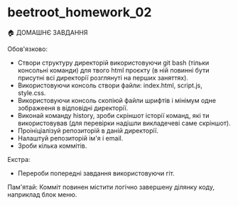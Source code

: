 # beetroot_homework_02
🏠 ДОМАШНЄ ЗАВДАННЯ

Обов'язково:

 - Створи структуру директорій використовуючи git bash (тільки консольні команди) для твого html проєкту (в ній повинні бути присутні всі директорії розглянуті на перших заняттях).
 - Використовуючи консоль створи файли: index.html, script.js, style.css.
 - Використовуючи консоль скопіюй файли шрифтів і мінімум одне зображееня в відповідні директорії.
 - Виконай команду history, зроби скріншот історії команд, які ти використовував (для перевірки надішли викладечеві саме скріншот).
 - Проініціалізуй репозиторій в даній директорії.
 - Налаштуй репозиторій ім'я і email.
 - Зроби кілька коммітів.

Екстра:

 - Перероби попередні завдання використовуючи гіт.

Пам'ятай: Комміт повинен містити логічно завершену ділянку коду, наприклад блок меню.

